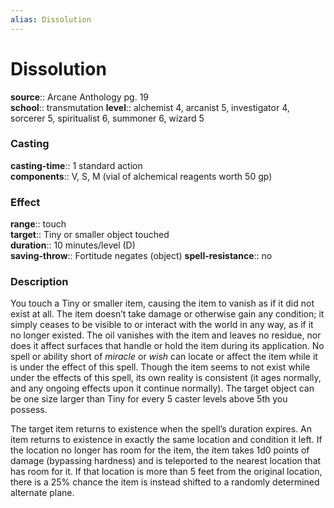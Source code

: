 ```yaml
---
alias: Dissolution
---
```


# Dissolution 

**source**:: Arcane Anthology pg. 19  
**school**:: transmutation
**level**:: alchemist 4, arcanist 5, investigator 4, sorcerer 5, spiritualist 6, summoner 6, wizard 5

### Casting 

**casting-time**:: 1 standard action  
**components**:: V, S, M (vial of alchemical reagents worth 50 gp)

### Effect 

**range**:: touch  
**target**:: Tiny or smaller object touched  
**duration**:: 10 minutes/level (D)  
**saving-throw**:: Fortitude negates (object)
**spell-resistance**:: no

### Description 

You touch a Tiny or smaller item, causing the item to vanish as if it did not exist at all. The item doesn’t take damage or otherwise gain any condition; it simply ceases to be visible to or interact with the world in any way, as if it no longer existed. The oil vanishes with the item and leaves no residue, nor does it affect surfaces that handle or hold the item during its application. No spell or ability short of *miracle* or *wish* can locate or affect the item while it is under the effect of this spell. Though the item seems to not exist while under the effects of this spell, its own reality is consistent (it ages normally, and any ongoing effects upon it continue normally). The target object can be one size larger than Tiny for every 5 caster levels above 5th you possess.  
  
The target item returns to existence when the spell’s duration expires. An item returns to existence in exactly the same location and condition it left. If the location no longer has room for the item, the item takes 1d0 points of damage (bypassing hardness) and is teleported to the nearest location that has room for it. If that location is more than 5 feet from the original location, there is a 25% chance the item is instead shifted to a randomly determined alternate plane.
